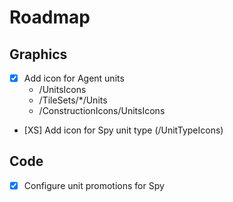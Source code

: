 # Roadmap
## Graphics
- [X] Add icon for Agent units
  - /UnitsIcons
  - /TileSets/*/Units
  - /ConstructionIcons/UnitsIcons
- [XS] Add icon for Spy unit type (/UnitTypeIcons)

## Code
- [X] Configure unit promotions for Spy
